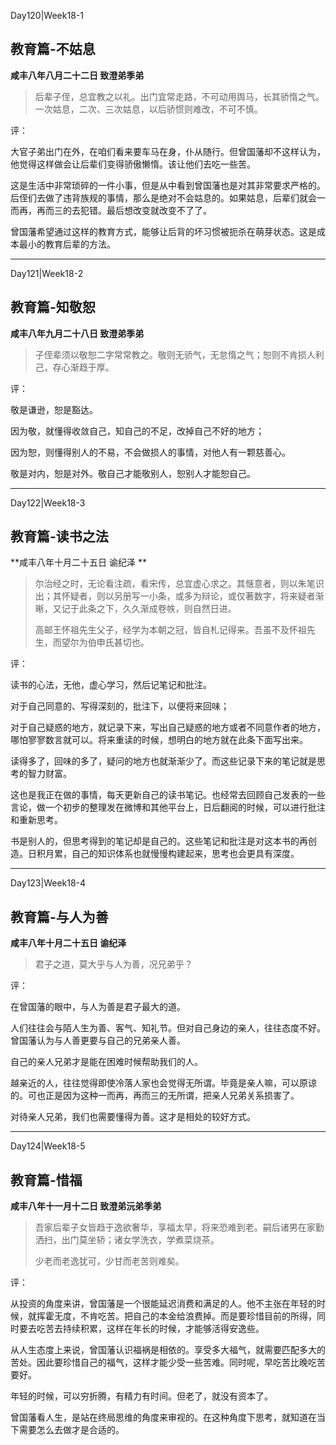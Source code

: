 Day120|Week18-1

## 教育篇-不姑息

**咸丰八年八月二十二日 致澄弟季弟**

>后辈子侄，总宜教之以礼。出门宜常走路，不可动用舆马，长其骄惰之气。一次姑息，二次、三次姑息，以后骄惯则难改，不可不慎。

评：

大官子弟出门在外，在咱们看来要车马在身，仆从随行。但曾国藩却不这样认为，他觉得这样做会让后辈们变得骄傲懒惰。该让他们去吃一些苦。

这是生活中非常琐碎的一件小事，但是从中看到曾国藩也是对其非常要求严格的。后侄们去做了违背族规的事情，那么是绝对不会姑息的。如果姑息，后辈们就会一而再，再而三的去犯错。最后想改变就改变不了了。

曾国藩希望通过这样的教育方式，能够让后背的坏习惯被扼杀在萌芽状态。这是成本最小的教育后辈的方法。

------

Day121|Week18-2

## 教育篇-知敬恕

**咸丰八年九月二十八日 致澄弟季弟**

>子侄辈须以敬恕二字常常教之。敬则无骄气，无怠惰之气；恕则不肯损人利己，存心渐趋于厚。

评：

敬是谦逊，恕是豁达。

因为敬，就懂得收敛自己，知自己的不足，改掉自己不好的地方；

因为恕，则懂得别人的不易，不会做损人的事情，对他人有一颗慈善心。

敬是对内，恕是对外。敬自己才能敬别人，恕别人才能恕自己。

------

Day122|Week18-3

## 教育篇-读书之法

**咸丰八年十月二十五日 谕纪泽 **

>尔治经之时，无论看注疏，看宋传，总宜虚心求之。其惬意者，则以朱笔识出；其怀疑者，则以另册写一小条，或多为辩论，或仅著数字，将来疑者渐晰，又记于此条之下，久久渐成卷帙，则自然日进。
>
>高邮王怀祖先生父子，经学为本朝之冠，皆自札记得来。吾虽不及怀祖先生，而望尔为伯申氏甚切也。

评：

读书的心法，无他，虚心学习，然后记笔记和批注。

对于自己同意的、写得深刻的，批注下，以便将来回味；

对于自己疑惑的地方，就记录下来，写出自己疑惑的地方或者不同意作者的地方，哪怕寥寥数言就可以。将来重读的时候，想明白的地方就在此条下面写出来。

读得多了，回味的多了，疑问的地方也就渐渐少了。而这些记录下来的笔记就是思考的智力财富。

这也是我正在做的事情，每天更新自己的读书笔记。也经常去回顾自己发表的一些言论，做一个初步的整理发在微博和其他平台上，日后翻阅的时候，可以进行批注和重新思考。

书是别人的，但思考得到的笔记却是自己的。这些笔记和批注是对这本书的再创造。日积月累，自己的知识体系也就慢慢构建起来，思考也会更具有深度。

------

Day123|Week18-4

## 教育篇-与人为善

**咸丰八年十月二十五日 谕纪泽**

>君子之道，莫大乎与人为善，况兄弟乎？

评：

在曾国藩的眼中，与人为善是君子最大的道。

人们往往会与陌人生为善、客气、知礼节。但对自己身边的亲人，往往态度不好。曾国藩认为与人善更要与自己的兄弟亲人善。

自己的亲人兄弟才是能在困难时候帮助我们的人。

越亲近的人，往往觉得即使冷落人家也会觉得无所谓。毕竟是亲人嘛，可以原谅的。可也正是因为这种一而再，再而三的无所谓，把亲人兄弟关系损害了。

对待亲人兄弟，我们也需要懂得为善。这才是相处的较好方式。

------

Day124|Week18-5

## 教育篇-惜福

**咸丰八年十一月十二日 致澄弟沅弟季弟**

>吾家后辈子女皆趋于逸欲奢华，享福太早，将来恐难到老。嗣后诸男在家勤洒扫，出门莫坐轿；诸女学洗衣，学煮菜烧茶。
>
>少老而老逸犹可，少甘而老苦则难矣。

评：

从投资的角度来讲，曾国藩是一个很能延迟消费和满足的人。他不主张在年轻的时候，就挥霍无度，不肯吃苦。把自己的本金给浪费掉。而是要珍惜目前的所得，同时要去吃苦去持续积累，这样在年长的时候，才能够活得安逸些。

从人生态度上来说，曾国藩认识福祸是相依的。享受多大福气，就需要匹配多大的苦处。因此要珍惜自己的福气，这样才能少受一些苦难。同时呢，早吃苦比晚吃苦要好。

年轻的时候，可以穷折腾，有精力有时间。但老了，就没有资本了。

曾国藩看人生，是站在终局思维的角度来审视的。在这种角度下思考，就知道在当下需要怎么去做才是合适的。

